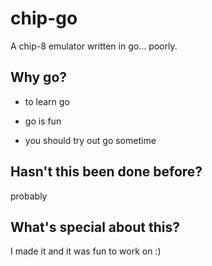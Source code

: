 # chip-go
A chip-8 emulator written in go... poorly.

## Why go?
* to learn go

* go is fun

* you should try out go sometime

## Hasn't this been done before?
probably

## What's special about this?
I made it and it was fun to work on :)
